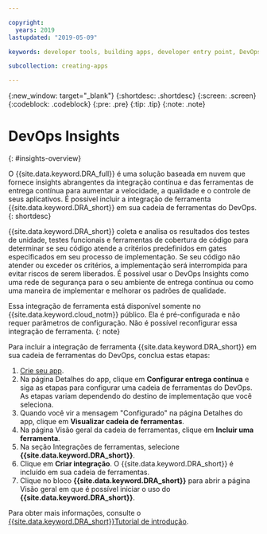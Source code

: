 ```yaml
---

copyright:
  years: 2019
lastupdated: "2019-05-09"

keywords: developer tools, building apps, developer entry point, DevOps, toolchain, insights

subcollection: creating-apps

---
```

{:new_window: target="_blank"}
{:shortdesc: .shortdesc}
{:screen: .screen}
{:codeblock: .codeblock}
{:pre: .pre}
{:tip: .tip}
{:note: .note}

# DevOps Insights
{: #insights-overview}

O {{site.data.keyword.DRA_full}} é uma solução baseada em nuvem que fornece insights abrangentes da integração contínua e das ferramentas de entrega contínua para aumentar a velocidade, a qualidade e o controle de seus aplicativos. É possível incluir a integração de ferramenta {{site.data.keyword.DRA_short}} em sua cadeia de ferramentas do DevOps.
{: shortdesc}

{{site.data.keyword.DRA_short}} coleta e analisa os resultados dos testes de unidade, testes funcionais e ferramentas de cobertura de código para determinar se seu código atende a critérios predefinidos em gates especificados em seu processo de implementação. Se seu código não atender ou exceder os critérios, a implementação será interrompida para evitar riscos de serem liberados. É possível usar o DevOps Insights como uma rede de segurança para o seu ambiente de entrega contínua ou como uma maneira de implementar e melhorar os padrões de qualidade.

Essa integração de ferramenta está disponível somente no {{site.data.keyword.cloud_notm}} público. Ela é pré-configurada e não requer parâmetros de configuração. Não é possível reconfigurar essa integração de ferramenta.
{: note}

Para incluir a integração de ferramenta {{site.data.keyword.DRA_short}} em sua cadeia de ferramentas do DevOps, conclua estas etapas:

1. [Crie seu app](/docs/apps?topic=creating-apps-tutorial-getting-started#create-getting-started).
2. Na página Detalhes do app, clique em **Configurar entrega contínua** e siga as etapas para configurar uma cadeia de ferramentas do DevOps. As etapas variam dependendo do destino de implementação que você seleciona.
3. Quando você vir a mensagem "Configurado" na página Detalhes do app, clique em **Visualizar cadeia de ferramentas**.
4. Na página Visão geral da cadeia de ferramentas, clique em **Incluir uma ferramenta**.
5. Na seção Integrações de ferramentas, selecione **{{site.data.keyword.DRA_short}}**.
6. Clique em
**Criar integração**. O {{site.data.keyword.DRA_short}} é incluído em sua cadeia de ferramentas.
7. Clique no bloco **{{site.data.keyword.DRA_short}}** para abrir a página Visão geral em que é possível iniciar o uso do **{{site.data.keyword.DRA_short}}**.

Para obter mais informações, consulte o [{{site.data.keyword.DRA_short}}Tutorial de introdução](/docs/services/DevOpsInsights?topic=DevOpsInsights-getting-started).
